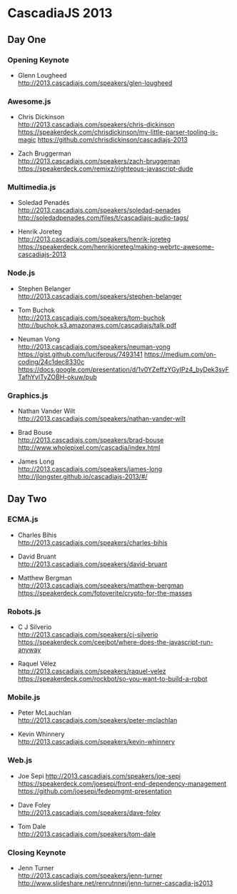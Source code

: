 # CascadiaJS 2013

## Day One

### Opening Keynote

* Glenn Lougheed  
  http://2013.cascadiajs.com/speakers/glen-lougheed

### Awesome.js

* Chris Dickinson  
  http://2013.cascadiajs.com/speakers/chris-dickinson  
  https://speakerdeck.com/chrisdickinson/my-little-parser-tooling-is-magic
  https://github.com/chrisdickinson/cascadiajs-2013

* Zach Bruggerman  
  http://2013.cascadiajs.com/speakers/zach-bruggeman  
  https://speakerdeck.com/remixz/righteous-javascript-dude

### Multimedia.js

* Soledad Penadés  
  http://2013.cascadiajs.com/speakers/soledad-penades  
  http://soledadpenades.com/files/t/cascadiajs-audio-tags/

* Henrik Joreteg  
  http://2013.cascadiajs.com/speakers/henrik-joreteg  
  https://speakerdeck.com/henrikjoreteg/making-webrtc-awesome-cascadiajs-2013

### Node.js

* Stephen Belanger  
  http://2013.cascadiajs.com/speakers/stephen-belanger

* Tom Buchok  
  http://2013.cascadiajs.com/speakers/tom-buchok  
  http://buchok.s3.amazonaws.com/cascadiajs/talk.pdf

* Neuman Vong  
  http://2013.cascadiajs.com/speakers/neuman-vong
  https://gist.github.com/luciferous/7493141
  https://medium.com/on-coding/24c1dec8330c
  https://docs.google.com/presentation/d/1v0YZeffzYGyIPz4_byDek3syFTafhYvlTyZOBH-okuw/pub

### Graphics.js

* Nathan Vander Wilt  
  http://2013.cascadiajs.com/speakers/nathan-vander-wilt

* Brad Bouse  
  http://2013.cascadiajs.com/speakers/brad-bouse  
  http://www.wholepixel.com/cascadia/index.html

* James Long  
  http://2013.cascadiajs.com/speakers/james-long  
  http://jlongster.github.io/cascadiajs-2013/#/

## Day Two

### ECMA.js

* Charles Bihis  
  http://2013.cascadiajs.com/speakers/charles-bihis

* David Bruant  
  http://2013.cascadiajs.com/speakers/david-bruant

* Matthew Bergman  
  http://2013.cascadiajs.com/speakers/matthew-bergman  
  https://speakerdeck.com/fotoverite/crypto-for-the-masses

### Robots.js

* C J Silverio  
  http://2013.cascadiajs.com/speakers/cj-silverio  
  https://speakerdeck.com/ceejbot/where-does-the-javascript-run-anyway

* Raquel Vélez  
  http://2013.cascadiajs.com/speakers/raquel-velez  
  https://speakerdeck.com/rockbot/so-you-want-to-build-a-robot

### Mobile.js

* Peter McLauchlan  
  http://2013.cascadiajs.com/speakers/peter-mclachlan

* Kevin Whinnery  
  http://2013.cascadiajs.com/speakers/kevin-whinnery

### Web.js

* Joe Sepi
  http://2013.cascadiajs.com/speakers/joe-sepi
  https://speakerdeck.com/joesepi/front-end-dependency-management
  https://github.com/joesepi/fedepmgmt-presentation

* Dave Foley  
  http://2013.cascadiajs.com/speakers/dave-foley

* Tom Dale  
  http://2013.cascadiajs.com/speakers/tom-dale

### Closing Keynote

* Jenn Turner  
  http://2013.cascadiajs.com/speakers/jenn-turner  
  http://www.slideshare.net/renrutnnej/jenn-turner-cascadia-js2013

